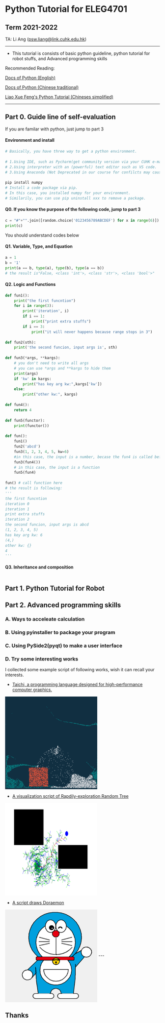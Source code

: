 # Python Tutorial for ELEG4701
## Term 2021-2022 

TA:  Li Ang (psw.liang@link.cuhk.edu.hk)

-----
* This tutorial is consists of basic python guideline, python tutorial for robot stuffs, and Advanced programming skills


Recommended Reading:

[Docs of Python (English)](https://docs.python.org/3/tutorial/)

[Docs of Python (Chinese traditional)](https://docs.python.org/zh-tw/3/tutorial/index.html)

[Liao Xue Feng's Python Tutorial  (Chineses simplified)](https://www.liaoxuefeng.com/wiki/1016959663602400)

-----

## Part 0. Guide line of self-evaluation

If you are familar with python, just jump to 
part 3
####  Environment and install
```python
# Basically, you have three way to get a python environment.

# 1.Using IDE, such as Pycharm(get community version via your CUHK e-mail address).
# 2.Using interpreter with an (powerful) text editor such as VS code.
# 3.Using Anaconda (Not Deprecated in our course for confilcts may caused when you using ROS in the Lab computer).

pip install numpy
# Install a code package via pip.
# In this case, you installed numpy for your environment.
# Similarily, you can use pip uninstall xxx to remove a package.
```
#### Q0. If you know the purpose of the following code, jump to part 3
```python
c = "#"+"".join([random.choice('0123456789ABCDEF') for x in range(6)])
print(c)
```

You should understand codes below

#### Q1. Variable, Type, and Equation
```python
a = 1
b = '1'
print(a == b, type(a), type(b), type(a == b))
# the result is"False, <class 'int'>, <class 'str'>, <class 'bool'>"
```
#### Q2. Logic and Functions
```python
def fun1():
    print("the first funcntion")
    for i in range(3):
        print('iteration', i)
        if i == 1:
            print("print extra stuffs")
        if i == 3:
            print("it will never happens because range stops in 3")

def fun2(sth):
    print('the second funcion, input args is', sth)

def fun3(*args, **kargs):
    # you don't need to write all args
    # you can use *args and **kargs to hide them
    print(args)
    if 'kw' in kargs:
        print("has key arg kw:",kargs['kw'])
    else:
        print("other kw:", kargs)

def fun4():
    return 4

def fun5(functor):
    print(functor())

def fun():
    fun1()
    fun2('abcd')
    fun3(1, 2, 3, 4, 5, kw=6)
    #in this case, the input is a number, becase the fun4 is called before being a argument
    fun3(fun4())
    # in this case, the input is a function
    fun5(fun4)

fun() # call function here
# the result is following:
'''
the first funcntion
iteration 0
iteration 1
print extra stuffs
iteration 2
the second funcion, input args is abcd
(1, 2, 3, 4, 5)
has key arg kw: 6
(4,)
other kw: {}
4
'''
```

#### Q3. Inheritance and composition
```python

```

## Part 1. Python Tutorial for Robot

## Part 2. Advanced programming skills

### A. Ways to acceleate calculation

### B. Using pyinstaller to package your program

### C. Using PySide2(pyqt) to make a user interface

### D. Try some interesting works

I collected some example script of following works, wish it can recall your interests.

* [Taichi, a programming language designed for high-performance computer graphics.](https://github.com/taichi-dev/taichi)

 <img src="imgs/taichi.jpg" width = "300" height = "300" alt="Taichi_Eaxmple" align=center />

* [A visualization script of Rapdily-exploration Random Tree](https://github.com/howardjchen/RRT)

 <img src="imgs/rrt.jpg" width = "300" height = "300" alt="Taichi_Eaxmple" align=center />

* [A script draws Doraemon](https://github.com/PerpetualSmile/Python-Painting-Doraemon)

 <img src="imgs/doraemon.jpg" width = "300" height = "300" alt="Taichi_Eaxmple" align=center />
---


## Thanks